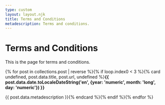 ```yaml
---
type: custom
layout: layout.njk
title: Terms and Conditions
metadescription: Terms and conditions.
---
```

# Terms and Conditions

This is the page for terms and conditions.

<div wrap="code">{% for post in collections.post | reverse %}{% if loop.index0 < 3 %}{% card undefined, post.data.title, post.url, undefined %}<strong>{{ post.data.date.toLocaleDateString('en', {year: 'numeric', month: 'long', day: 'numeric'}) }}</strong></p><p>{{ post.data.metadescription }}{% endcard %}{% endif %}{% endfor %}</div>